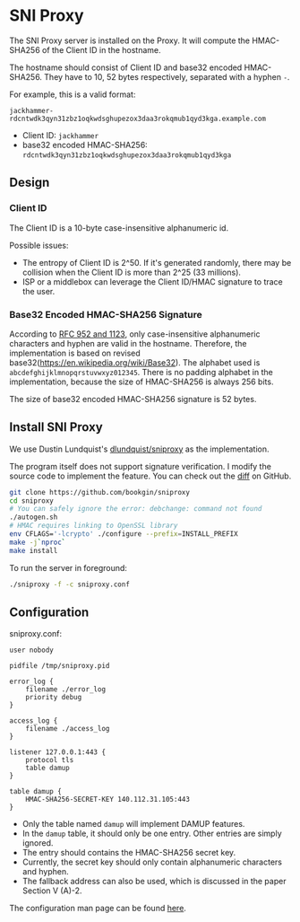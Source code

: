 # SNI Proxy

The SNI Proxy server is installed on the Proxy. It will compute the HMAC-SHA256 of the Client ID in the hostname. 

The hostname should consist of Client ID and base32 encoded HMAC-SHA256. They have to 10, 52 bytes respectively, separated with a hyphen `-`.

For example, this is a valid format:

`jackhammer-rdcntwdk3qyn31zbz1oqkwdsghupezox3daa3rokqmub1qyd3kga.example.com`

- Client ID: `jackhammer`
- base32 encoded HMAC-SHA256: `rdcntwdk3qyn31zbz1oqkwdsghupezox3daa3rokqmub1qyd3kga`

## Design

### Client ID

The Client ID is a 10-byte case-insensitive alphanumeric id.

Possible issues:
- The entropy of Client ID is 2^50. If it's generated randomly, there may be collision when the Client ID is more than 2^25 (33 millions).
- ISP or a middlebox can leverage the Client ID/HMAC signature to trace the user.

### Base32 Encoded HMAC-SHA256 Signature

According to [RFC 952 and 1123](https://stackoverflow.com/a/3523068), only case-insensitive alphanumeric characters and hyphen are valid in the hostname. Therefore, the implementation is based on revised base32(https://en.wikipedia.org/wiki/Base32). The alphabet used is `abcdefghijklmnopqrstuvwxyz012345`. There is no padding alphabet in the implementation, because the size of HMAC-SHA256 is always 256 bits. 

The size of base32 encoded HMAC-SHA256 signature is 52 bytes.

## Install SNI Proxy

We use Dustin Lundquist's [dlundquist/sniproxy](https://github.com/dlundquist/sniproxy) as the implementation. 

The program itself does not support signature verification. I modify the source code to implement the feature. You can check out the [diff](https://github.com/dlundquist/sniproxy/compare/master...BookGin:master) on GitHub.

```sh
git clone https://github.com/bookgin/sniproxy
cd sniproxy
# You can safely ignore the error: debchange: command not found
./autogen.sh
# HMAC requires linking to OpenSSL library
env CFLAGS='-lcrypto' ./configure --prefix=INSTALL_PREFIX
make -j`nproc`
make install
```

To run the server in foreground:

```sh
./sniproxy -f -c sniproxy.conf
```
## Configuration

sniproxy.conf:

```
user nobody

pidfile /tmp/sniproxy.pid

error_log {
    filename ./error_log
    priority debug
}

access_log {
    filename ./access_log
}

listener 127.0.0.1:443 {
    protocol tls
    table damup
}

table damup {
    HMAC-SHA256-SECRET-KEY 140.112.31.105:443
}
```

- Only the table named `damup` will implement DAMUP features.
- In the `damup` table, it should only be one entry. Other entries are simply ignored.
- The entry should contains the HMAC-SHA256 secret key.
- Currently, the secret key should only contain alphanumeric characters and hyphen.
- The fallback address can also be used, which is discussed in the paper Section V (A)-2.

The configuration man page can be found [here](https://github.com/dlundquist/sniproxy/blob/master/man/sniproxy.conf.5).
